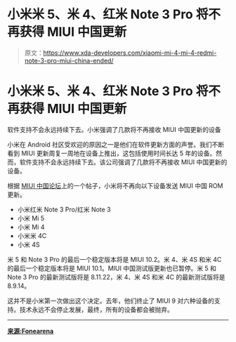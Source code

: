 # 小米米 5、米 4、红米 Note 3 Pro 将不再获得 MIUI 中国更新

> 原文：<https://www.xda-developers.com/xiaomi-mi-4-mi-4-redmi-note-3-pro-miui-china-ended/>

# 小米米 5、米 4、红米 Note 3 Pro 将不再获得 MIUI 中国更新

软件支持不会永远持续下去。小米强调了几款将不再接收 MIUI 中国更新的设备

小米在 Android 社区受欢迎的原因之一是他们在软件更新方面的声誉。我们不断看到 MIUI 更新周复一周地在设备上推出，这包括使用时间长达 5 年的设备。然而，软件支持不会永远持续下去。该公司强调了几款将不再接收 MIUI 中国更新的设备。

根据 [MIUI 中国论坛](http://www.miui.com/thread-18202529-1-1.html)上的一个帖子，小米将不再向以下设备发送 MIUI 中国 ROM 更新。

*   小米红米 Note 3 Pro/红米 Note 3
*   小米 Mi 5
*   小米 Mi 4
*   小米米 4C
*   小米 4S

米 5 和 Note 3 Pro 的最后一个稳定版本将是 MIUI 10.2。米 4、米 4S 和米 4C 的最后一个稳定版本将是 MIUI 10.1。MIUI 中国测试版更新也已暂停。米 5 和 Note 3 Pro 的最新测试版将是 8.11.22，米 4、米 4S 和米 4C 的最新测试版将是 8.9.14。

这并不是小米第一次做出这个决定。去年，他们终止了 MIUI 9 对六种设备的支持。技术永远不会停止发展，最终，所有的设备都会被抛弃。

* * *

[**来源:Fonearena**](https://www.fonearena.com/blog/269013/xiaomi-drop-software-support-some-smartphones-2018.html)